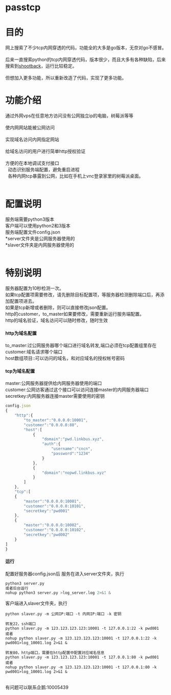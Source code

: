 # passtcp
# 目的
网上搜索了不少tcp内网穿透的代码，功能全的大多是go版本，无奈对go不感冒。<br>  
后来一直搜索python的tcp内网穿透代码，版本很少，而且大多有各种缺陷，后来搜索到[shootback](https://github.com/aploium/shootback)，运行比较稳定。<br>  
但想加入更多功能，所以重新改造了代码，实现了更多功能。<br>  
# 功能介绍
通过外网vps在任意地方访问没有公网独立ip的电脑，树莓派等等<br>  
使内网网站能被公网访问<br>  
实现域名访问内网指定网站<br>  
给域名访问的用户进行简单http授权验证<br>  
方便的在本地调试支付接口<br>  
动态识别服务端配置，避免重启进程<br>  
各种内网tcp暴露到公网，比如在手机上vnc登录家里的树莓派桌面。<br>  

# 配置说明
服务端需要python3版本<br>
客户端可以使用python2和3版本<br>
服务端配置文件config.json<br>
*server文件夹是公网服务器使用的<br>
*slaver文件夹是内网服务器使用的<br>
<br>
# 特别说明
服务器配置为10秒检测一次。<br>
如果tcp配置项需要修改，请先删除目标配置项，等服务器检测删除端口后，再添加配置项进去。<br>
如果是tcp新增或者删除，则可以直接修改json配置。<br>
http的customer，to_master如果要修改，需要重新运行服务端配置。<br>
http的域名验证，域名访问可以随时修改，随时生效<br>
#### http为域名配置
to_master:过公网服务器哪个端口进行域名转发,端口必须在tcp配置组里存在<br>
customer:域名请求哪个端口<br>
host数组项目::可以访问的域名，和对应域名的授权帐号密码<br>
#### tcp为域名配置
master:公网服务器提供给内网服务器使用的端口<br>
customer:公网访客通过这个接口可以访问连接master的内网服务器端口<br>
secretkey:内网服务器连接master需要使用的密钥<br>
```javascript
config.json
{
    "http":{
        "to_master":"0.0.0.0:10001",
        "customer":"0.0.0.0:80",
        "host":[
            {
                "domain":"pwd.linkbus.xyz",
                "auth":{
                    "username":"cncn",
                    "password":"1234"
                }
            },
            {
                "domain":"nopwd.linkbus.xyz"
            }
        ]
    },
    "tcp":[
    {
        "master":"0.0.0.0:10001",
        "customer":"0.0.0.0:10101",
        "secretkey":"pwd001"
    },
	{
        "master":"0.0.0.0:10002",
        "customer":"0.0.0.0:10102",
        "secretkey":"pwd002"
    }
]
}
```
#### 运行
配置好服务器config.json后
服务在进入server文件夹，执行
```python
python3 server.py
或者后台运行
nohup python3 server.py >log_server.log 2>&1 &
```
客户端进入slaver文件夹，执行
```
python slaver.py -m 公网IP:端口 -t 内网IP:端口 -k 密钥

转发22，ssh端口
python slaver.py -m 123.123.123.123:10001 -t 127.0.0.1:22 -k pwd001
或者
nohup python slaver.py -m 123.123.123.123:10001 -t 127.0.0.1:22 -k pwd001>log_10001.log 2>&1 &

转发80，http端口，需要在http配置中配置对应域名信息
python slaver.py -m 123.123.123.123:10001 -t 127.0.0.1:80 -k pwd001
或者
nohup python slaver.py -m 123.123.123.123:10001 -t 127.0.0.1:80 -k pwd001>log_10001.log 2>&1 &
```
<br>
有问题可以联系企鹅:10005439
